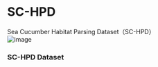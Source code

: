 SC-HPD
=====
  Sea Cucumber Habitat Parsing Dataset（SC-HPD）  
  ![image](./figs/SUIM-E.png)
  ### SC-HPD Dataset
>>
